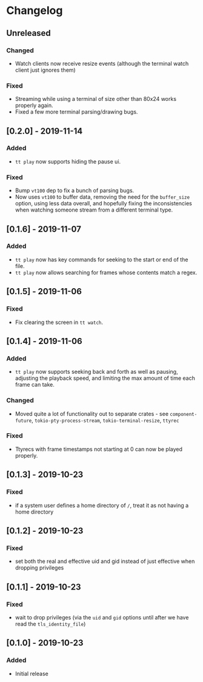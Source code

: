 # Changelog

## Unreleased

### Changed

* Watch clients now receive resize events (although the terminal watch client
  just ignores them)

### Fixed

* Streaming while using a terminal of size other than 80x24 works properly
  again.
* Fixed a few more terminal parsing/drawing bugs.

## [0.2.0] - 2019-11-14

### Added

* `tt play` now supports hiding the pause ui.

### Fixed

* Bump `vt100` dep to fix a bunch of parsing bugs.
* Now uses `vt100` to buffer data, removing the need for the `buffer_size`
  option, using less data overall, and hopefully fixing the inconsistencies
  when watching someone stream from a different terminal type.

## [0.1.6] - 2019-11-07

### Added

* `tt play` now has key commands for seeking to the start or end of the file.
* `tt play` now allows searching for frames whose contents match a regex.

## [0.1.5] - 2019-11-06

### Fixed

* Fix clearing the screen in `tt watch`.

## [0.1.4] - 2019-11-06

### Added

* `tt play` now supports seeking back and forth as well as pausing, adjusting
  the playback speed, and limiting the max amount of time each frame can take.

### Changed

* Moved quite a lot of functionality out to separate crates - see
  `component-future`, `tokio-pty-process-stream`, `tokio-terminal-resize`,
  `ttyrec`

### Fixed

* Ttyrecs with frame timestamps not starting at 0 can now be played properly.

## [0.1.3] - 2019-10-23

### Fixed

* if a system user defines a home directory of `/`, treat it as not having a
  home directory

## [0.1.2] - 2019-10-23

### Fixed

* set both the real and effective uid and gid instead of just effective when
  dropping privileges

## [0.1.1] - 2019-10-23

### Fixed

* wait to drop privileges (via the `uid` and `gid` options until after we have
  read the `tls_identity_file`)

## [0.1.0] - 2019-10-23

### Added

* Initial release

